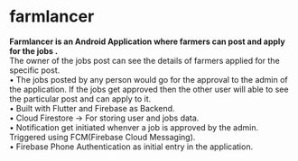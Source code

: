 # farmlancer
**Farmlancer is an Android Application where farmers can post and apply for the jobs .**\
The owner of the jobs post can see the details of farmers applied for the specific post.\
• The jobs posted by any person would go for the approval to the admin of the application. If the jobs get approved then the other user will able to see the particular post and can apply to it.\
• Built with Flutter and Firebase as  Backend.\
• Cloud Firestore -> For storing user and jobs data.\
• Notification get initiated whenver a job is approved by the admin. Triggered using FCM(Firebase Cloud Messaging).\
• Firebase Phone Authentication as initial entry in the application.
